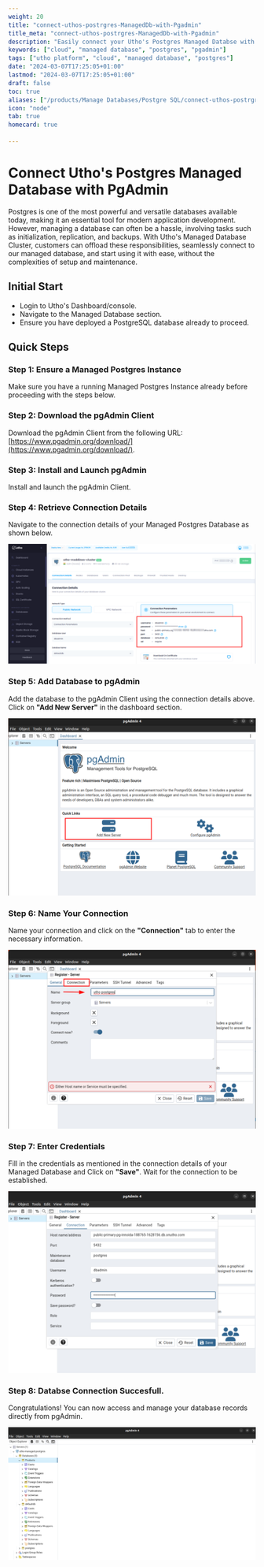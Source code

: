 ```yaml
---
weight: 20
title: "connect-uthos-postrgres-ManagedDb-with-Pgadmin"
title_meta: "connect-uthos-postrgres-ManagedDb-with-Pgadmin"
description: "Easily connect your Utho's Postgres Managed Databse with PgAdmin"
keywords: ["cloud", "managed database", "postgres", "pgadmin"]
tags: ["utho platform", "cloud", "managed database", "postgres"]
date: "2024-03-07T17:25:05+01:00"
lastmod: "2024-03-07T17:25:05+01:00"
draft: false
toc: true
aliases: ["/products/Manage Databases/Postgre SQL/connect-uthos-postrgres-ManagedDb-with-Pgadmin"]
icon: "node"
tab: true
homecard: true

---
```


# Connect Utho's Postgres Managed Database with PgAdmin

Postgres is one of the most powerful and versatile databases available today, making it an essential tool for modern application development. However, managing a database can often be a hassle, involving tasks such as initialization, replication, and backups. With Utho's Managed Database Cluster, customers can offload these responsibilities, seamlessly connect to our managed database, and start using it with ease, without the complexities of setup and maintenance.

## Initial Start

- Login to Utho's Dashboard/console.
- Navigate to the Managed Database section.
- Ensure you have deployed a PostgreSQL database already to proceed.

## Quick Steps

### Step 1: Ensure a Managed Postgres Instance
Make sure you have a running Managed Postgres Instance already before proceeding with the steps below.

### Step 2: Download the pgAdmin Client
Download the pgAdmin Client from the following URL: [https://www.pgadmin.org/download/](https://www.pgadmin.org/download/).

### Step 3: Install and Launch pgAdmin
Install and launch the pgAdmin Client.

### Step 4: Retrieve Connection Details
Navigate to the connection details of your Managed Postgres Database as shown below.

![](./images/dashboard-connecton-details.png)

### Step 5: Add Database to pgAdmin
Add the database to the pgAdmin Client using the connection details above. Click on **"Add New Server"** in the dashboard section.

![](./images/pgadmin-create-server.png)


### Step 6: Name Your Connection
Name your connection and click on the **"Connection"** tab to enter the necessary information.

![](images/pgadmin-create-connetion.png)


### Step 7: Enter Credentials
Fill in the credentials as mentioned in the connection details of your Managed Database and Click on **"Save"**. Wait for the connection to be established.


![Add New Server](./images/pgadmin-connection-details.png)


### Step 8: Databse Connection Succesfull.
Congratulations! You can now access and manage your database records directly from pgAdmin.


![alt text](images/pgadmin-connected.png)